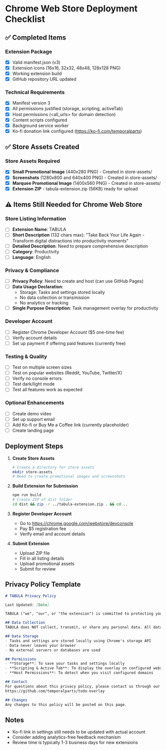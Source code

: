 # Chrome Web Store Deployment Checklist

## ✅ Completed Items

### Extension Package
- [x] Valid manifest.json (v3)
- [x] Extension icons (16x16, 32x32, 48x48, 128x128 PNG)
- [x] Working extension build
- [x] GitHub repository URL updated

### Technical Requirements
- [x] Manifest version 3
- [x] All permissions justified (storage, scripting, activeTab)
- [x] Host permissions (<all_urls> for domain detection)
- [x] Content scripts configured
- [x] Background service worker
- [x] Ko-fi donation link configured (https://ko-fi.com/temporalparts)

## ✅ Store Assets Created

### Store Assets Required
- [x] **Small Promotional Image** (440x280 PNG) - Created in store-assets/
- [x] **Screenshots** (1280x800 and 640x400 PNG) - Created in store-assets/
- [x] **Marquee Promotional Image** (1400x560 PNG) - Created in store-assets/
- [x] **Extension ZIP** - tabula-extension.zip (56KB) ready for upload

## ⚠️ Items Still Needed for Chrome Web Store

### Store Listing Information
- [ ] **Extension Name**: TABULA
- [ ] **Short Description** (132 chars max): "Take Back Your Life Again - Transform digital distractions into productivity moments"
- [ ] **Detailed Description**: Need to prepare comprehensive description
- [ ] **Category**: Productivity
- [ ] **Language**: English

### Privacy & Compliance
- [ ] **Privacy Policy**: Need to create and host (can use GitHub Pages)
- [ ] **Data Usage Declaration**: 
  - Storage: Tasks and settings stored locally
  - No data collection or transmission
  - No analytics or tracking
- [ ] **Single Purpose Description**: Task management overlay for productivity

### Developer Account
- [ ] Register Chrome Developer Account ($5 one-time fee)
- [ ] Verify account details
- [ ] Set up payment if offering paid features (currently free)

### Testing & Quality
- [ ] Test on multiple screen sizes
- [ ] Test on popular websites (Reddit, YouTube, Twitter/X)
- [ ] Verify no console errors
- [ ] Test dark/light mode
- [ ] Test all features work as expected

### Optional Enhancements
- [ ] Create demo video
- [ ] Set up support email
- [ ] Add Ko-fi or Buy Me a Coffee link (currently placeholder)
- [ ] Create landing page

## Deployment Steps

1. **Create Store Assets**
   ```bash
   # Create a directory for store assets
   mkdir store-assets
   # Need to create promotional images and screenshots
   ```

2. **Build Extension for Submission**
   ```bash
   npm run build
   # Create ZIP of dist folder
   cd dist && zip -r ../tabula-extension.zip . && cd ..
   ```

3. **Register Developer Account**
   - Go to https://chrome.google.com/webstore/devconsole
   - Pay $5 registration fee
   - Verify email and account details

4. **Submit Extension**
   - Upload ZIP file
   - Fill in all listing details
   - Upload promotional assets
   - Submit for review

## Privacy Policy Template

```markdown
# TABULA Privacy Policy

Last Updated: [Date]

TABULA ("we", "our", or "the extension") is committed to protecting your privacy.

## Data Collection
TABULA does NOT collect, transmit, or share any personal data. All data remains locally on your device.

## Data Storage
- Tasks and settings are stored locally using Chrome's storage API
- Data never leaves your browser
- No external servers or databases are used

## Permissions
- **Storage**: To save your tasks and settings locally
- **Scripting & Active Tab**: To display the overlay on configured websites
- **Host Permissions**: To detect when you visit configured domains

## Contact
For questions about this privacy policy, please contact us through our GitHub repository:
https://github.com/temporalparts/todo-overlay

## Changes
Any changes to this policy will be posted on this page.
```

## Notes
- Ko-fi link in settings still needs to be updated with actual account
- Consider adding analytics-free feedback mechanism
- Review time is typically 1-3 business days for new extensions